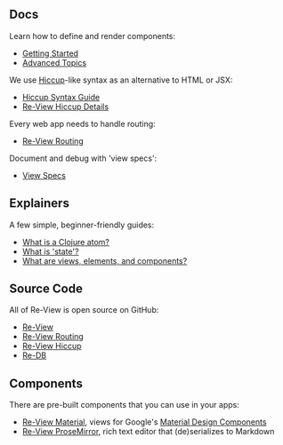 
## Docs

Learn how to define and render components:

- [Getting Started](re-view/getting-started)
- [Advanced Topics](re-view/advanced-topics)

We use [Hiccup](https://github.com/weavejester/hiccup)-like syntax as an alternative to HTML or JSX:

- [Hiccup Syntax Guide](hiccup/syntax-guide)
- [Re-View Hiccup Details](hiccup/overview)

Every web app needs to handle routing:

- [Re-View Routing](routing)

Document and debug with 'view specs':

- [View Specs](re-view/view-specs)

## Explainers 

A few simple, beginner-friendly guides:

- [What is a Clojure atom?](explainers/atoms)
- [What is 'state'?](explainers/state)
- [What are views, elements, and components?](explainers/views-elements-components)

## Source Code

All of Re-View is open source on GitHub:

- [Re-View](https://www.github.com/re-view/re-view)
- [Re-View Routing](https://www.github.com/re-view/re-view-routing)
- [Re-View Hiccup](https://www.github.com/re-view/re-view-hiccup)
- [Re-DB](https://www.github.com/re-view/re-db)

## Components

There are pre-built components that you can use in your apps:

- [Re-View Material](https://www.github.com/re-view/re-view-material), views for Google's [Material Design Components](https://github.com/material-components/material-components-web)
- [Re-View ProseMirror](https://www.github.com/re-view/re-view-prosemirror), rich text editor that (de)serializes to Markdown
